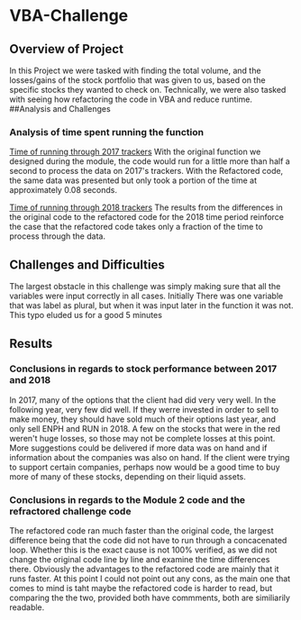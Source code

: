# VBA-Challenge

## Overview of Project
In this Project we were tasked with finding the total volume, and the losses/gains of the stock portfolio that was given to us, based on the specific stocks they wanted to check on. Technically, we were also tasked with seeing how refactoring the code in VBA and reduce runtime.
##Analysis and Challenges

### Analysis of time spent running the function
[Time of running through 2017 trackers](https://raw.githubusercontent.com/brennanbarbera/VBA-Challenge/main/Resources/2017%20screenshot.png)
With the original function we designed during the module, the code would run for a little more than half a second to process the data on 2017's trackers. With the Refactored code, the same data was presented but only took a portion of the time at approximately 0.08 seconds.

[Time of running through 2018 trackers](https://raw.githubusercontent.com/brennanbarbera/VBA-Challenge/main/Resources/2018%20ScreenShot.png)
The results from the differences in the original code to the refactored code for the 2018 time period reinforce the case that the refactored code takes only a fraction of the time to process through the data.

## Challenges and Difficulties
The largest obstacle in this challenge was simply making sure that all the variables were input correctly in all cases. Initially There was one variable that was label as plural, but when it was input later in the function it was not. This typo eluded us for a good 5 minutes

## Results

### Conclusions in regards to stock performance between 2017 and 2018
In 2017, many of the options that the client had did very very well. In the following year, very few did well. If they werre invested in order to sell to make money, they should have sold much of their options last year, and only sell ENPH and RUN in 2018. A few on the stocks that were in the red weren't huge losses, so those may not be complete losses at this point. More suggestions could be delivered if more data was on hand and if information about the companies was also on hand.
If the client were trying to support certain companies, perhaps now would be a good time to buy more of many of these stocks, depending on their liquid assets.

### Conclusions in regards to the Module 2 code and the refractored challenge code
The refactored code ran much faster than the original code, the largest difference being that the code did not have to run through a concacenated loop. Whether this is the exact cause is not 100% verified, as we did not change the original code line by line and examine the time differences there. Obviously the advantages to the refactored code are mainly that it runs faster. At this point I could not point out any cons, as the main one that comes to mind is taht maybe the refactored code is harder to read, but comparing the the two, provided both have commments, both are similiarily readable.
